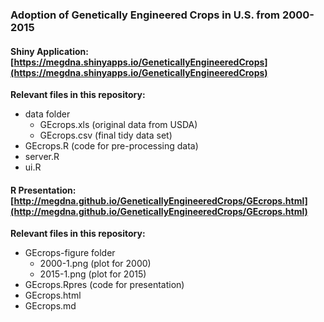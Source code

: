 ### Adoption of Genetically Engineered Crops in U.S. from 2000-2015

#### Shiny Application: [https://megdna.shinyapps.io/GeneticallyEngineeredCrops](https://megdna.shinyapps.io/GeneticallyEngineeredCrops)

**Relevant files in this repository:**

- data folder
    - GEcrops.xls (original data from USDA)
    - GEcrops.csv (final tidy data set)
- GEcrops.R (code for pre-processing data)
- server.R
- ui.R

#### R Presentation: [http://megdna.github.io/GeneticallyEngineeredCrops/GEcrops.html](http://megdna.github.io/GeneticallyEngineeredCrops/GEcrops.html)

**Relevant files in this repository:**

- GEcrops-figure folder
    - 2000-1.png (plot for 2000)
    - 2015-1.png (plot for 2015)
- GEcrops.Rpres (code for presentation)
- GEcrops.html
- GEcrops.md